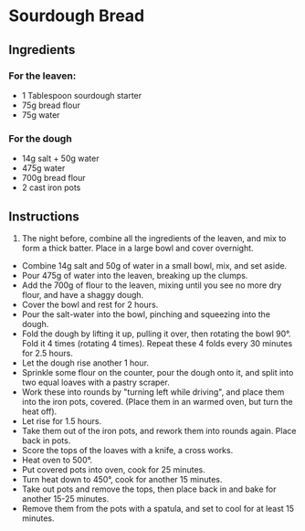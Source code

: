 # Sourdough Bread

## Ingredients

### For the leaven:

- 1 Tablespoon sourdough starter
- 75g bread flour
- 75g water

### For the dough

- 14g salt + 50g water
- 475g water
- 700g bread flour
- 2 cast iron pots

## Instructions

1. The night before, combine all the ingredients of the leaven, and mix to form a thick batter. Place in a large bowl and cover overnight.
- Combine 14g salt and 50g of water in a small bowl, mix, and set aside.
- Pour 475g of water into the leaven, breaking up the clumps.
- Add the 700g of flour to the leaven, mixing until you see no more dry flour, and have a shaggy dough.
- Cover the bowl and rest for 2 hours.
- Pour the salt-water into the bowl, pinching and squeezing into the dough.
- Fold the dough by lifting it up, pulling it over, then rotating the bowl 90°. Fold it 4 times (rotating 4 times). Repeat these 4 folds every 30 minutes for 2.5 hours.
- Let the dough rise another 1 hour.
- Sprinkle some flour on the counter, pour the dough onto it, and split into two equal loaves with a pastry scraper.
- Work these into rounds by "turning left while driving", and place them into the iron pots, covered. (Place them in an warmed oven, but turn the heat off).
- Let rise for 1.5 hours.
- Take them out of the iron pots, and rework them into rounds again. Place back in pots.
- Score the tops of the loaves with a knife, a cross works.
- Heat oven to 500°.
- Put covered pots into oven, cook for 25 minutes.
- Turn heat down to 450°, cook for another 15 minutes.
- Take out pots and remove the tops, then place back in and bake for another 15-25 minutes.
- Remove them from the pots with a spatula, and set to cool for at least 15 minutes.
